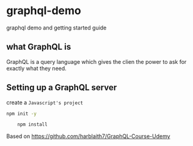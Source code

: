 # graphql-demo
graphql demo and getting started guide

## what GraphQL is
GraphQL is a query language which gives the clien the power to ask for exactly what they need.

## Setting up a GraphQL server

create a `Javascript's project`

```bash
npm init -y
```

```bash
    npm install
```

Based on https://github.com/harblaith7/GraphQL-Course-Udemy